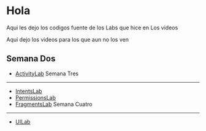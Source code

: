Hola
====

Aqui les dejo los codigos fuente de los Labs que hice en Los videos

Aqui dejo los videos para los que aun no los ven

Semana Dos
----------
- [ActivityLab](http://www.youtube.com/watch?v=YqOqD1pEWlw)
Semana Tres
----------
- [IntentsLab](http://www.youtube.com/watch?v=knp33B2oKbw)
- [PermissionsLab](http://www.youtube.com/watch?v=81Ws4ZkC--w)
- [FragmentsLab](http://www.youtube.com/watch?v=uM3-wnbAv24)
Semana Cuatro
-------------
- [UILab](http://www.youtube.com/watch?v=S1vE2858uXw)